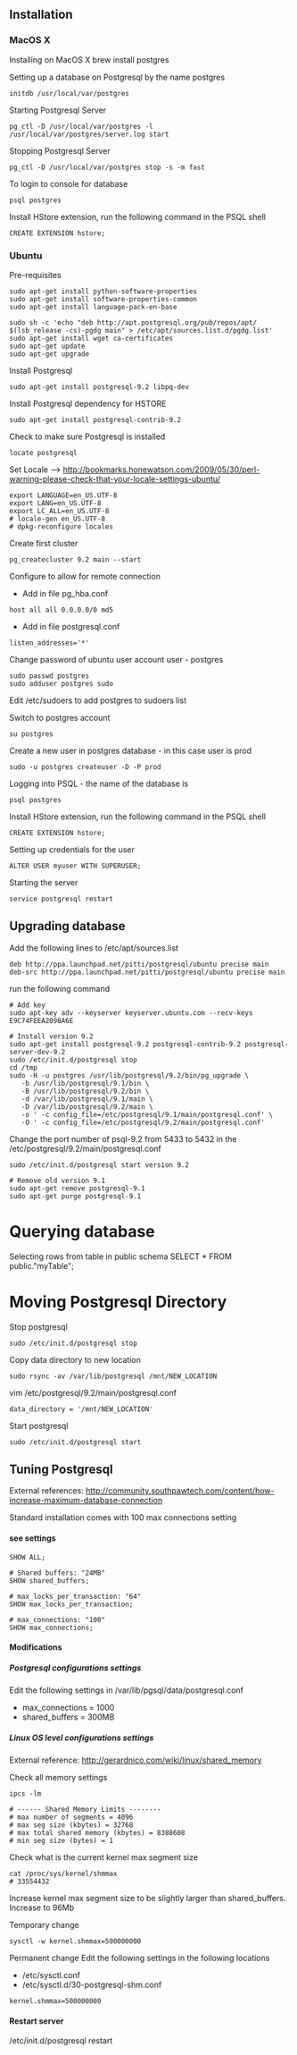 ## Installation

### MacOS X

Installing on MacOS X
  brew install postgres

Setting up a database on Postgresql by the name postgres 
```
initdb /usr/local/var/postgres
```

Starting Postgresql Server
```
pg_ctl -D /usr/local/var/postgres -l /usr/local/var/postgres/server.log start
```

Stopping Postgresql Server
```
pg_ctl -D /usr/local/var/postgres stop -s -m fast
```

To login to console for database <postgres>
```
psql postgres
```

Install HStore extension, run the following command in the PSQL shell
```
CREATE EXTENSION hstore;
```

### Ubuntu 

Pre-requisites
```
sudo apt-get install python-software-properties
sudo apt-get install software-properties-common
sudo apt-get install language-pack-en-base

sudo sh -c 'echo "deb http://apt.postgresql.org/pub/repos/apt/ $(lsb_release -cs)-pgdg main" > /etc/apt/sources.list.d/pgdg.list'
sudo apt-get install wget ca-certificates
sudo apt-get update
sudo apt-get upgrade
```

Install Postgresql
```
sudo apt-get install postgresql-9.2 libpq-dev
```

Install Postgresql dependency for HSTORE
```
sudo apt-get install postgresql-contrib-9.2
```

Check to make sure Postgresql is installed
```
locate postgresql
```

Set Locale --> http://bookmarks.honewatson.com/2009/05/30/perl-warning-please-check-that-your-locale-settings-ubuntu/ 
```
export LANGUAGE=en_US.UTF-8
export LANG=en_US.UTF-8
export LC_ALL=en_US.UTF-8
# locale-gen en_US.UTF-8
# dpkg-reconfigure locales
```

Create first cluster
```
pg_createcluster 9.2 main --start
```

Configure to allow for remote connection
  - Add in file pg_hba.conf
  ```
  host all all 0.0.0.0/0 md5
  ```

  - Add in file postgresql.conf
  ```
  listen_addresses='*'
  ```

Change password of ubuntu user account user - postgres 
```
sudo passwd postgres
sudo adduser postgres sudo
```

Edit /etc/sudoers to add postgres to sudoers list  

Switch to postgres account
```
su postgres
```

Create a new user in postgres database - in this case user is prod
```
sudo -u postgres createuser -D -P prod
```

Logging into PSQL - the name of the database is  <postgres>
```
psql postgres
```

Install HStore extension, run the following command in the PSQL shell
```
CREATE EXTENSION hstore;
```

Setting up credentials for the user
```
ALTER USER myuser WITH SUPERUSER;
```

Starting the server
```
service postgresql restart
```

## Upgrading database 

Add the following lines to /etc/apt/sources.list
```
deb http://ppa.launchpad.net/pitti/postgresql/ubuntu precise main 
deb-src http://ppa.launchpad.net/pitti/postgresql/ubuntu precise main
```

run the following command  
```console
# Add key
sudo apt-key adv --keyserver keyserver.ubuntu.com --recv-keys E9C74FEEA2098A6E

# Install version 9.2
sudo apt-get install postgresql-9.2 postgresql-contrib-9.2 postgresql-server-dev-9.2
sudo /etc/init.d/postgresql stop
cd /tmp
sudo -H -u postgres /usr/lib/postgresql/9.2/bin/pg_upgrade \
   -b /usr/lib/postgresql/9.1/bin \
   -B /usr/lib/postgresql/9.2/bin \
   -d /var/lib/postgresql/9.1/main \
   -D /var/lib/postgresql/9.2/main \
   -o ' -c config_file=/etc/postgresql/9.1/main/postgresql.conf' \
   -O ' -c config_file=/etc/postgresql/9.2/main/postgresql.conf'
```

Change the port number of psql-9.2 from 5433 to 5432 in the 
/etc/postgresql/9.2/main/postgresql.conf

```console
sudo /etc/init.d/postgresql start version 9.2

# Remove old version 9.1
sudo apt-get remove postgresql-9.1
sudo apt-get purge postgresql-9.1
```



Querying database
==============================
Selecting rows from table in public schema
  SELECT 
    * 
  FROM 
    public."myTable";

Moving Postgresql Directory
==============================
Stop postgresql
```
sudo /etc/init.d/postgresql stop
```

Copy data directory to new location
```
sudo rsync -av /var/lib/postgresql /mnt/NEW_LOCATION
```

vim /etc/postgresql/9.2/main/postgresql.conf
```
data_directory = '/mnt/NEW_LOCATION'
```

Start postgresql
```
sudo /etc/init.d/postgresql start
```


## Tuning Postgresql
External references: http://community.southpawtech.com/content/how-increase-maximum-database-connection

Standard installation comes with 100 max connections setting

#### see settings
```
SHOW ALL;

# Shared buffers: "24MB"
SHOW shared_buffers;

# max_locks_per_transaction: "64"
SHOW max_locks_per_transaction;

# max_connections: "100"
SHOW max_connections;

```

#### Modifications

##### Postgresql configurations settings
Edit the following settings in /var/lib/pgsql/data/postgresql.conf

- max_connections = 1000
- shared_buffers = 300MB

##### Linux OS level configurations settings

External reference: http://gerardnico.com/wiki/linux/shared_memory

Check all memory settings
```
ipcs -lm

# ------ Shared Memory Limits --------
# max number of segments = 4096
# max seg size (kbytes) = 32768
# max total shared memory (kbytes) = 8388608
# min seg size (bytes) = 1
```

Check what is the current kernel max segment size
```
cat /proc/sys/kernel/shmmax
# 33554432
```

Increase kernel max segment size to be slightly larger than shared_buffers. Increase to  96Mb

Temporary change
```
sysctl -w kernel.shmmax=500000000
```

Permanent change
Edit the following settings in the following locations

- /etc/sysctl.conf
- /etc/sysctl.d/30-postgresql-shm.conf

```
kernel.shmmax=500000000
```



#### Restart server
/etc/init.d/postgresql restart